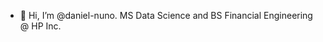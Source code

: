 - 👋 Hi, I’m @daniel-nuno. MS Data Science and BS Financial Engineering @ HP Inc.

<!---
daniel-nuno/daniel-nuno is a ✨ special ✨ repository because its `README.md` (this file) appears on your GitHub profile.
You can click the Preview link to take a look at your changes.
--->
